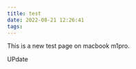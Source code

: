 ```yaml
---
title: test
date: 2022-08-21 12:26:41
tags:
---
```


This is a new test page on macbook m1pro.







UPdate
